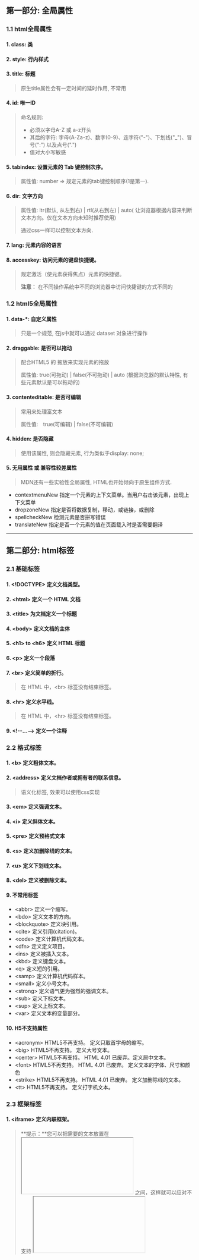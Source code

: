 ## 第一部分: 全局属性

### 1.1 html全局属性

#### 1. class: 类

#### 2. style: 行内样式

#### 3. title: 标题

> 原生title属性会有一定时间的延时作用, 不常用

#### 4. id: 唯一ID

> 命名规则: 
>
> * 必须以字母A-Z 或 a-z开头
> * 其后的字符:  字母(A-Za-z)、数字(0-9)、连字符("-")、下划线("_")、冒号(":") 以及点号(".") 
> * 值对大小写敏感

#### 5. tabindex: 设置元素的 Tab 键控制次序。

> 属性值: number => 规定元素的tab键控制顺序(1是第一).

#### 6. dir: 文字方向

> 属性值: ltr(默认, 从左到右) | rtl(从右到左) | auto( 让浏览器根据内容来判断文本方向。仅在文本方向未知时推荐使用)
>
> 通过css一样可以控制文本方向.

#### 7. lang: 元素内容的语言

#### 8. accesskey:  访问元素的键盘快捷键。 

>  规定激活（使元素获得焦点）元素的快捷键。 
>
>  **注意：** 在不同操作系统中不同的浏览器中访问快捷键的方式不同的

### 1.2 html5全局属性

#### 1. data-*: 自定义属性

> 只是一个规范, 在js中就可以通过 dataset 对象进行操作

#### 2. draggable: 是否可以拖动

> 配合HTML5 的 拖放来实现元素的拖放
>
> 属性值: true(可拖动) | false(不可拖动) | auto (根据浏览器的默认特性, 有些元素默认是可以拖动的)

#### 3. contenteditable: 是否可编辑

> 常用来处理富文本
>
> 属性值:　true(可编辑) | false(不可编辑)

#### 4. hidden: 是否隐藏

> 使用该属性, 则会隐藏元素, 行为类似于display: none;

#### 5. 无用属性 或 兼容性较差属性

> MDN还有一些实验性全局属性, HTML也开始倾向于原生组件方式.

* contextmenuNew	指定一个元素的上下文菜单。当用户右击该元素，出现上下文菜单
* dropzoneNew	指定是否将数据复制，移动，或链接，或删除
* spellcheckNew	检测元素是否拼写错误
* translateNew	指定是否一个元素的值在页面载入时是否需要翻译



****



## 第二部分: html标签

### 2.1 基础标签

#### 1. <!DOCTYPE>  定义文档类型。 

#### 2. \<html>	定义一个 HTML 文档

#### 3. \<title>	为文档定义一个标题

#### 4. \<body>	定义文档的主体

#### 5. \<h1> to \<h6>	定义 HTML 标题

#### 6. \<p>	定义一个段落

#### 7. \<br>	定义简单的折行。

>  在 HTML 中，\<br> 标签没有结束标签。 

#### 8. \<hr>	定义水平线。

>  在 HTML 中，\<hr> 标签没有结束标签。 

#### 9. \<!--...-->	定义一个注释



### 2.2 格式标签

#### 1. \<b>	定义粗体文本。

#### 2. \<address>	定义文档作者或拥有者的联系信息。

> 语义化标签, 效果可以使用css实现

#### 3. \<em>	定义强调文本。 

#### 4. \<i>	定义斜体文本。

#### 5. \<pre>	定义预格式文本

#### 6. \<s>	定义加删除线的文本。

#### 7. \<u>	定义下划线文本。

#### 8. \<del>	定义被删除文本。

#### 9. 不常用标签

* \<abbr>	定义一个缩写。
* \<bdo>	定义文本的方向。
* \<blockquote>	定义块引用。
* \<cite>	定义引用(citation)。
* \<code>	定义计算机代码文本。
* \<dfn>	定义定义项目。
* \<ins>	定义被插入文本。
*  \<kbd>	定义键盘文本。
* \<q>	定义短的引用。
* \<samp>	定义计算机代码样本。
* \<small>	定义小号文本。
* \<strong>	定义语气更为强烈的强调文本。
* \<sub>	定义下标文本。
* \<sup>	定义上标文本。
* \<var>	定义文本的变量部分。

#### 10. H5不支持属性

* \<acronym>	HTML5不再支持。 定义只取首字母的缩写。
* \<big>	HTML5不再支持。 定义大号文本。
* \<center>	HTML5不再支持。 HTML 4.01 已废弃。定义居中文本。
* \<font>	HTML5不再支持。 HTML 4.01 已废弃。 定义文本的字体、尺寸和颜色
* \<strike>	HTML5不再支持。 HTML 4.01 已废弃。 定义加删除线的文本。
* \<tt>	HTML5不再支持。 定义打字机文本。



### 2.3 框架标签

#### 1. \<iframe>	定义内联框架。

>  **提示：**您可以把需要的文本放置在 <iframe> 和 </iframe> 之间，这样就可以应对不支持 <iframe> 的浏览器。 
>
> 属性值: 
>
> * width: 定义宽度
>
> * height: 定义高度
>
> * src: 显示文档的URL
>
> * name: 规定框架的名称
>
>   ...

#### 2. H5不支持属性

* \<frame>	HTML5不再支持。 定义框架集的窗口或框架。

* \<frameset>	HTML5不再支持。定义框架集。
* \<noframes>	HTML5不再支持。 定义针对不支持框架的用户的替代内容。

